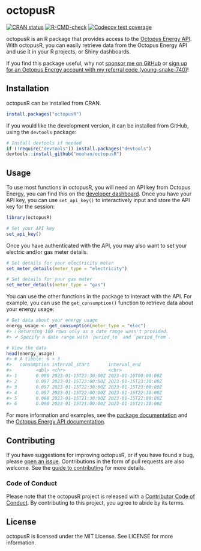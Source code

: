 
<!-- README.md is generated from README.Rmd. Please edit that file -->

# octopusR

<!-- badges: start -->

[![CRAN
status](https://www.r-pkg.org/badges/version/octopusR)](https://CRAN.R-project.org/package=octopusR)
[![R-CMD-check](https://github.com/Moohan/octopusR/actions/workflows/R-CMD-check.yaml/badge.svg)](https://github.com/Moohan/octopusR/actions/workflows/R-CMD-check.yaml)
[![Codecov test
coverage](https://codecov.io/gh/Moohan/octopusR/branch/main/graph/badge.svg)](https://app.codecov.io/gh/Moohan/octopusR?branch=main)
<!-- badges: end -->

octopusR is an R package that provides access to the [Octopus Energy
API](https://developer.octopus.energy/docs/api/). With octopusR, you can
easily retrieve data from the Octopus Energy API and use it in your R
projects, or Shiny dashboards.

If you find this package useful, why not [sponsor me on GitHub](https://github.com/sponsors/Moohan) or [sign up for an Octopus Energy account with my referral code (young-snake-740)](https://share.octopus.energy/young-snake-740)!

## Installation

octopusR can be installed from CRAN.

``` r
install.packages("octopusR")
```

If you would like the development version, it can be installed from
GitHub, using the `devtools` package:

``` r
# Install devtools if needed
if (!require("devtools")) install.packages("devtools")
devtools::install_github("moohan/octopusR")
```

## Usage

To use most functions in octopusR, you will need an API key from Octopus
Energy, you can find this on the [developer
dashboard](https://octopus.energy/dashboard/developer/). Once you have
your API key, you can use `set_api_key()` to interactively input and
store the API key for the session:

``` r
library(octopusR)

# Set your API key
set_api_key()
```

Once you have authenticated with the API, you may also want to set your
electric and/or gas meter details.

``` r
# Set details for your electricity meter
set_meter_details(meter_type = "electricity")

# Set details for your gas meter
set_meter_details(meter_type = "gas")
```

You can use the other functions in the package to interact with the API.
For example, you can use the `get_consumption()` function to retrieve
data about your energy usage:

``` r
# Get data about your energy usage
energy_usage <- get_consumption(meter_type = "elec")
#> ℹ Returning 100 rows only as a date range wasn't provided.
#> ✔ Specify a date range with `period_to` and `period_from`.

# View the data
head(energy_usage)
#> # A tibble: 6 × 3
#>   consumption interval_start       interval_end        
#>         <dbl> <chr>                <chr>               
#> 1       0.096 2023-01-15T23:30:00Z 2023-01-16T00:00:00Z
#> 2       0.097 2023-01-15T23:00:00Z 2023-01-15T23:30:00Z
#> 3       0.097 2023-01-15T22:30:00Z 2023-01-15T23:00:00Z
#> 4       0.097 2023-01-15T22:00:00Z 2023-01-15T22:30:00Z
#> 5       0.098 2023-01-15T21:30:00Z 2023-01-15T22:00:00Z
#> 6       0.098 2023-01-15T21:00:00Z 2023-01-15T21:30:00Z
```

For more information and examples, see the [package
documentation](https://moohan.github.io/octopusR/) and the [Octopus
Energy API documentation](https://developer.octopus.energy/docs/api/).

## Contributing

If you have suggestions for improving octopusR, or if you have found a
bug, please [open an issue](https://github.com/Moohan/octopusR/issues).
Contributions in the form of pull requests are also welcome. See the
[guide to
contributing](https://moohan.github.io/octopusR/CONTRIBUTING.html) for
more details.

### Code of Conduct

Please note that the octopusR project is released with a [Contributor
Code of
Conduct](https://moohan.github.io/octopusR/CODE_OF_CONDUCT.html). By
contributing to this project, you agree to abide by its terms.

## License

octopusR is licensed under the MIT License. See LICENSE for more
information.

